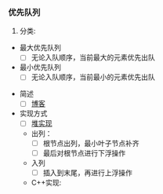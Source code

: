 ### 优先队列

1. 分类:
 - 最大优先队列
   - [ ] 无论入队顺序，当前最大的元素优先出队

 - 最小优先队列
   - [ ] 无论入队顺序，当前最小的元素优先出队

+ 简述
  - [ ] [博客](http://www.sohu.com/a/256022793_478315)

+ 实现方式
  - [ ] [堆实现](https://www.cnblogs.com/chenweichu/articles/5710567.html)
  - 出列：
    - [ ] 根节点出列，最小叶子节点补齐
    - [ ] 最后对根节点进行下浮操作
  - 入列
    - [ ] 插入到末尾，再进行上浮操作
  - C++实现:
  ```C++

     
  ```

